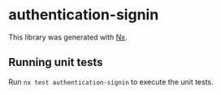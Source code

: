 # authentication-signin

This library was generated with [Nx](https://nx.dev).

## Running unit tests

Run `nx test authentication-signin` to execute the unit tests.
